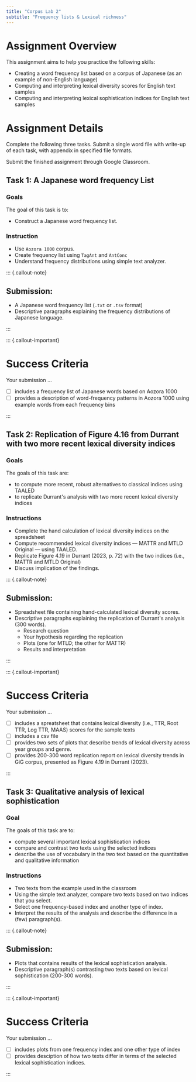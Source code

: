 ```yaml
---
title: "Corpus Lab 2"
subtitle: "Frequency lists & Lexical richness"
---
```


# Assignment Overview

This assignment aims to help you practice the following skills:

- Creating a word frequency list based on a corpus of Japanese (as an example of non-English language)
- Computing and interpreting lexical diversity scores for English text samples
- Computing and interpreting lexical sophistication indices for English text samples


# Assignment Details

Complete the following three tasks. Submit a single word file with write-up of each task, with appendix in specified file formats.

Submit the finished assignment through Google Classroom.


## Task 1: A Japanese word frequency List

### Goals

The goal of this task is to:

- Construct a Japanese word frequency list.

### Instruction

- Use `Aozora 1000` corpus.
- Create frequency list using `TagAnt` and `AntConc`
- Understand frequency distributions using simple text analyzer.

::: {.callout-note}
## Submission: 

- A Japanese word frequency list (`.txt` or `.tsv` format)
- Descriptive paragraphs explaining the frequency distributions of Japanese language.

:::

::: {.callout-important}
# Success Criteria

Your submission ...

- [ ] includes a frequency list of Japanese words based on Aozora 1000
- [ ] provides a description of word-frequency patterns in Aozora 1000 using example words from each frequency bins

:::

## Task 2: Replication of Figure 4.16 from Durrant with two more recent lexical diversity indices

### Goals

The goals of this task are:

- to compute more recent, robust alternatives to classical indices using TAALED
- to replicate Durrant's analysis with two more recent lexical diversity indices

### Instructions

- Complete the hand calculation of lexical diversity indices on the spreadsheet
- Compute recommended lexical diversity indices — MATTR and MTLD Original — using TAALED.
- Replicate Figure 4.19 in Durrant (2023, p. 72) with the two indices (i.e., MATTR and MTLD Original) 
- Discuss implication of the findings.

::: {.callout-note}
## Submission: 

- Spreadsheet file containing hand-calculated lexical diversity scores.
- Descriptive paragraphs explaining the replication of Durrant's analysis (300 words).
  - Research question
  - Your hypothesis regarding the replication
  - Plots (one for MTLD; the other for MATTR)
  - Results and interpretation

:::

::: {.callout-important}
# Success Criteria

Your submission ...

- [ ] includes a spreatsheet that contains lexical diversity (i.e., TTR, Root TTR, Log TTR, MAAS) scores for the sample texts
- [ ] includes a csv file 
- [ ] provides two sets of plots that describe trends of lexical diversity across year groups and genre.
- [ ] provides 200-300 word replication report on lexical diversity trends in GiG corpus, presented as Figure 4.19 in Durrant (2023).

:::

## Task 3: Qualitative analysis of lexical sophistication

### Goal

The goals of this task are to:

- compute several important lexical sophistication indices
- compare and contrast two texts using the selected indices
- describe the use of vocabulary in the two text based on the quantitative and qualitative information

### Instructions

- Two texts from the example used in the classroom
- Using the simple text analyzer, compare two texts based on two indices that you select.
- Select one frequency-based index and another type of index.
- Interpret the results of the analysis and describe the difference in a (few) paragraph(s).

::: {.callout-note}
## Submission: 

- Plots that contains results of the lexical sophistication analysis.
- Descriptive paragraph(s) contrasting two texts based on lexical sophistication (200-300 words).

:::

::: {.callout-important}
# Success Criteria

Your submission ...

- [ ] includes plots from one frequency index and one other type of index
- [ ] provides desciption of how two texts differ in terms of the selected lexical sophistication indices.

:::
